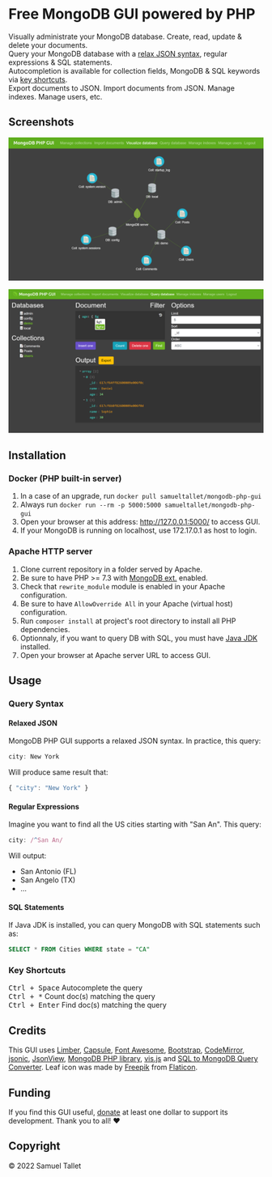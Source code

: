 # Free MongoDB GUI powered by PHP

Visually administrate your MongoDB database. Create, read, update & delete your documents.<br>
Query your MongoDB database with a [relax JSON syntax](#relaxed-json), regular expressions & SQL statements.<br>
Autocompletion is available for collection fields, MongoDB & SQL keywords via [key shortcuts](#key-shortcuts).<br>
Export documents to JSON. Import documents from JSON. Manage indexes. Manage users, etc.

## Screenshots

![MongoDB PHP GUI - Visualize Database](https://raw.githubusercontent.com/SamuelTallet/MongoDB-PHP-GUI/master/docs/screenshots/visualize-database.png)

![MongoDB PHP GUI - Query Database](https://raw.githubusercontent.com/SamuelTallet/MongoDB-PHP-GUI/master/docs/screenshots/query-database.png)

## Installation

### Docker (PHP built-in server)
1. In a case of an upgrade, run `docker pull samueltallet/mongodb-php-gui`<br>
2. Always run `docker run --rm -p 5000:5000 samueltallet/mongodb-php-gui`<br>
3. Open your browser at this address: http://127.0.0.1:5000/ to access GUI.<br>
4. If your MongoDB is running on localhost, use 172.17.0.1 as host to login.

### Apache HTTP server
1. Clone current repository in a folder served by Apache.
2. Be sure to have PHP >= 7.3 with [MongoDB ext.](https://www.php.net/manual/en/mongodb.installation.php) enabled.
3. Check that `rewrite_module` module is enabled in your Apache configuration.
4. Be sure to have `AllowOverride All` in your Apache (virtual host) configuration.
5. Run `composer install` at project's root directory to install all PHP dependencies.
6. Optionnaly, if you want to query DB with SQL, you must have [Java JDK](https://jdk.java.net/) installed.
7. Open your browser at Apache server URL to access GUI.

## Usage

### Query Syntax

#### Relaxed JSON

MongoDB PHP GUI supports a relaxed JSON syntax. In practice, this query:

```js
city: New York
```

Will produce same result that:

```js
{ "city": "New York" }
```

#### Regular Expressions

Imagine you want to find all the US cities starting with "San An". This query:

```js
city: /^San An/
```

Will output:
- San Antonio (FL)
- San Angelo (TX)
- ...

#### SQL Statements

If Java JDK is installed, you can query MongoDB with SQL statements such as:

```sql
SELECT * FROM Cities WHERE state = "CA"
```

### Key Shortcuts

<kbd>Ctrl + Space</kbd> Autocomplete the query<br>
<kbd>Ctrl + *</kbd> Count doc(s) matching the query<br>
<kbd>Ctrl + Enter</kbd> Find doc(s) matching the query

## Credits

This GUI uses [Limber](https://github.com/nimbly/Limber), [Capsule](https://github.com/nimbly/Capsule), [Font Awesome](https://fontawesome.com/), [Bootstrap](https://getbootstrap.com/), [CodeMirror](https://github.com/codemirror/codemirror), [jsonic](https://github.com/jsonicjs/jsonic), [JsonView](https://github.com/pgrabovets/json-view), [MongoDB PHP library](https://github.com/mongodb/mongo-php-library), [vis.js](https://github.com/visjs) and [SQL to MongoDB Query Converter](https://github.com/vincentrussell/sql-to-mongo-db-query-converter). Leaf icon was made by [Freepik](https://www.freepik.com) from [Flaticon](https://www.flaticon.com).

## Funding

If you find this GUI useful, [donate](https://www.paypal.me/SamuelTallet) at least one dollar to support its development. Thank you to all! ❤️

## Copyright

© 2022 Samuel Tallet
